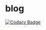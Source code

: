 # blog
[![Codacy Badge](https://api.codacy.com/project/badge/Grade/a041168b1ff64e6fa6073f713ebb8264)](https://www.codacy.com/app/huseyinozgur/blog?utm_source=github.com&amp;utm_medium=referral&amp;utm_content=huseyinozgur/blog&amp;utm_campaign=Badge_Grade)
